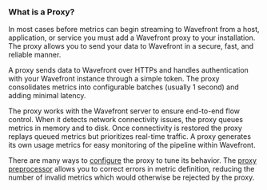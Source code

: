 ### What is a Proxy?

In most cases before metrics can begin streaming to Wavefront from a host, application, or service you must add a
Wavefront proxy to your installation. The proxy allows you to send your data to Wavefront in a secure, fast,
and reliable manner.

A proxy sends data to Wavefront over HTTPs and handles authentication with your Wavefront instance through a simple
token. The proxy consolidates metrics into configurable batches (usually 1 second) and adding minimal latency.

The proxy works with the Wavefront server to ensure end-to-end flow control. When it detects network
connectivity issues, the proxy queues metrics in memory and to disk. Once connectivity is restored the proxy
replays queued metrics but prioritizes real-time traffic. A proxy generates its own usage metrics for easy
monitoring of the pipeline within Wavefront.

There are many ways to [configure](https://community.wavefront.com/docs/DOC-1034) the proxy to tune its behavior. The [proxy preprocessor](https://community.wavefront.com/docs/DOC-1207) allows you to correct errors in metric definition, reducing the number of invalid metrics which would otherwise be rejected by the proxy.
